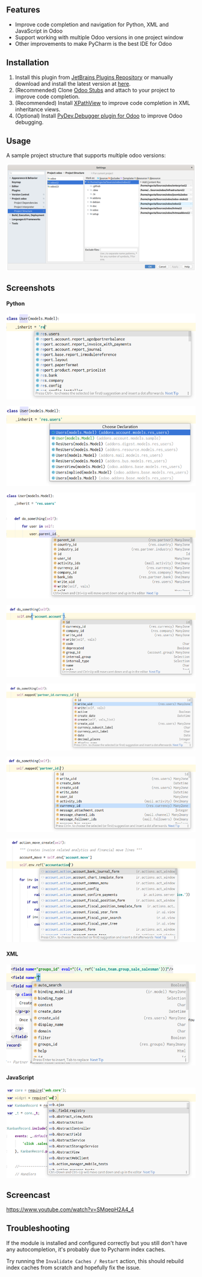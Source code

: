 ## Features
* Improve code completion and navigation for Python, XML and JavaScript in Odoo
* Support working with multiple Odoo versions in one project window
* Other improvements to make PyCharm is the best IDE for Odoo

## Installation
1. Install this plugin from [JetBrains Plugins Repository](https://plugins.jetbrains.com/plugin/13499-pycharm-odoo)
or manually download and install the latest version at [here](https://github.com/trinhanhngoc/pycharm-odoo/releases).
2. (Recommended) Clone [Odoo Stubs](https://github.com/trinhanhngoc/odoo-stubs) and attach to your project to improve code completion.
3. (Recommended) Install [XPathView](https://plugins.jetbrains.com/plugin/12478-xpathview--xslt) to improve code completion in XML inheritance views.
4. (Optional) Install [PyDev.Debugger plugin for Odoo](https://github.com/trinhanhngoc/pydevd-odoo) to improve Odoo debugging.

## Usage
A sample project structure that supports multiple odoo versions:

![Project Structure](images/project-structure.png)

## Screenshots
#### Python
![Model name completion](images/model-name-completion.png)

![Go to model declaration](images/go-to-model-declaration.png)

![Model member completion](images/model-member-completion-1.png)

![Model member completion](images/model-member-completion-2.png)

![Model member completion](images/model-member-completion-3.png)

![Field path completion](images/field-path-completion.png)

![XML ID completion](images/xml-id-completion.png)

#### XML
![XML completion](images/xml-completion.png)

#### JavaScript
![JavaScript completion](images/js-completion.png)

## Screencast
https://www.youtube.com/watch?v=SMqepH2A4_4

## Troubleshooting

If the module is installed and configured correctly but you still don't have any autocompletion, it's probably due to Pycharm index caches.

Try running the `Invalidate Caches / Restart` action, this should rebuild index caches from scratch and hopefully fix the issue.
